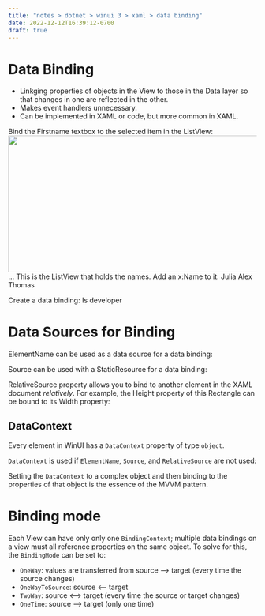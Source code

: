 ```yaml
---
title: "notes > dotnet > winui 3 > xaml > data binding"
date: 2022-12-12T16:39:12-0700
draft: true
---
```

# Data Binding
- Linkging properties of objects in the View to those in the Data layer so that changes in one are reflected in the other.
- Makes event handlers unnecessary.
- Can be implemented in XAML or code, but more common in XAML.

Bind the Firstname textbox to the selected item in the ListView:
<img src="media/XAML_Data-Binding-image1.png" style="width:5.25833in;height:2.88333in" />
…
This is the ListView that holds the names. Add an x:Name to it:
<ListView Grid.Row="1" x:Name="customerListView"
ScrollViewer.HorizontalScrollMode="Enabled"
ScrollViewer.HorizontalScrollBarVisibility="Auto">
<ListViewItem>Julia</ListViewItem>
<ListViewItem>Alex</ListViewItem>
<ListViewItem>Thomas</ListViewItem>
</ListView>
</Grid>

<!-- Customer detail -->
<StackPanel Grid.Row="1" Grid.Column="1" Margin="10">
Create a data binding:
<TextBox Header="Firstname" Text="`{Binding ElementName=customerListView, Path=SelectedItem.Content Mode=TwoWay}`"/>
<TextBox Header="Lastname" Margin="0 10 0 0"/>
<CheckBox Margin="0 20 0 0">
Is developer
</CheckBox>
</StackPanel>

# Data Sources for Binding
ElementName can be used as a data source for a data binding:
<TextBlock Text="{Binding ElementName=…}"/>

Source can be used with a StaticResource for a data binding:
<TextBlock Text="{Binding Source={StaticResource myRes}}"/>

RelativeSource property allows you to bind to another element in the XAML document *relatively*.
For example, the Height property of this Rectangle can be bound to its Width property:
<Rectangle Fill="Red" Width="300" Height="{Binding RelativeSource={RelativeSource Self}, Path=Width}"/>

## DataContext
Every element in WinUI has a `DataContext` property of type `object`.

`DataContext` is used if `ElementName`, `Source`, and `RelativeSource` are not used:
<Grid DataContext="Pluralsight">
<StackPanel> <!-- If `DataContext` was set here, the one above would NOT be used. -->
<TextBlock Text="{Binding}"/> <!-- Looks into `DataContext` property of `TextBlock`; this is empty, so then checks `StackPanel`; empty, so checks `Grid` -->
</StackPanel>
</Grid>

Setting the `DataContext` to a complex object and then binding to the properties of that object is the essence of the MVVM pattern.

# Binding mode
Each View can have only only one `BindingContext`; multiple data bindings on a view must all reference properties on the same object.
To solve for this, the `BindingMode` can be set to:
- `OneWay`: values are transferred from source —> target (every time the source changes)
- `OneWayToSource`: source <— target
- `TwoWay`: source <—> target (every time the source or target changes)
- `OneTime`: source —> target (only one time)

